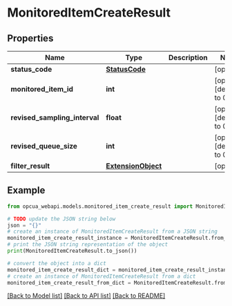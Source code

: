 # MonitoredItemCreateResult


## Properties

Name | Type | Description | Notes
------------ | ------------- | ------------- | -------------
**status_code** | [**StatusCode**](StatusCode.md) |  | [optional] 
**monitored_item_id** | **int** |  | [optional] [default to 0]
**revised_sampling_interval** | **float** |  | [optional] [default to 0]
**revised_queue_size** | **int** |  | [optional] [default to 0]
**filter_result** | [**ExtensionObject**](ExtensionObject.md) |  | [optional] 

## Example

```python
from opcua_webapi.models.monitored_item_create_result import MonitoredItemCreateResult

# TODO update the JSON string below
json = "{}"
# create an instance of MonitoredItemCreateResult from a JSON string
monitored_item_create_result_instance = MonitoredItemCreateResult.from_json(json)
# print the JSON string representation of the object
print(MonitoredItemCreateResult.to_json())

# convert the object into a dict
monitored_item_create_result_dict = monitored_item_create_result_instance.to_dict()
# create an instance of MonitoredItemCreateResult from a dict
monitored_item_create_result_from_dict = MonitoredItemCreateResult.from_dict(monitored_item_create_result_dict)
```
[[Back to Model list]](../README.md#documentation-for-models) [[Back to API list]](../README.md#documentation-for-api-endpoints) [[Back to README]](../README.md)



